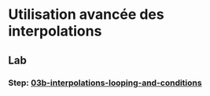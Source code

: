 <!-- .slide: class="exercice" -->

# Utilisation avancée des interpolations

## Lab

### Step: [03b-interpolations-looping-and-conditions](https://github.com/sfeir-open-source/sfeir-school-terraform/tree/main/steps/03b-interpolations-looping-and-conditions)
